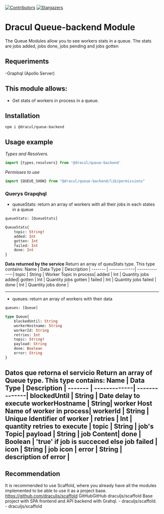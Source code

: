 [![Contributors][contributors-shield]][contributors-url]
[![Stargazers][stars-shield]][stars-url]
# Dracul Queue-backend Module

The Queue Modules allow you to see workers stats in a queue. The stats are jobs added, jobs done, jobs pending and jobs gotten

## Requeriments
-Graphql (Apollo Server)

## This module allows:

- Get stats of workers in process in a queue.

## Installation

```
npm i @dracul/queue-backend
```

## Usage example

_Types and Resolvers._

```js
import {types,resolvers} from '@dracul/queue-backend'
```

_Permisses to use_

```js
import {QUEUE_SHOW} from "@dracul/queue-backend/lib/permissions"
```

### Querys Grapqhql

- queueStats: return an array of workers with all their jobs in each states in a queue

```graphql endpoint
queueStats: [QueueStats]

QueueStats{
    topic: String!
    added: Int
    gotten: Int
    failed: Int
    done: Int
}
```

**Data returned by the service**
Return an array of queuStats type. This type contains:
Name  | Data Type | Description |
------- | -------------| --------------|
topic   | String       | Worker Topic in process|
added   | Int          | Quantity jobs added|
gotten  | Int          | Quantity jobs gotten |
failed  | Int          | Quantity jobs failed |
done    | Int          | Quantity jobs done |

---
- queues: return an array of workers with their data 

```graphql endpoint
queues: [Queue]

type Queue{
    blockedUntil: String
    workerHostname: String
    workerId: String
    retries: Int
    topic: String!
    payload: String
    done: Boolean
    error: String
}
```

**Datos que retorna el servicio**
Return an array of Queue type. This type contains:
Name  | Data Type | Description |
------- | -------------| --------------|
blockedUntil  | String | Date delay to execute
workerHostname  | String| worker Host Name of worker in process|
workerId | String    | Unique Identifier of worker |
retries | Int    | quantity retries to execute |
topic | String    | job's Topic|
payload | String    | job Content|
done | Boolean    | 'true' if job is succeced else job failed |
icon | String    | job icon  |
error | String    | description of error |
---

## Recommendation
It is recommended to use Scaffold, where you already have all the modules implemented to be able to use it as a project base.
https://github.com/draculjs/scaffold
GitHubGitHub
draculjs/scaffold
Base project with SPA frontend and API backend with Grahql. - draculjs/scaffold. - draculjs/scaffold


<!-- MARKDOWN LINKS & IMAGES -->
<!-- https://www.markdownguide.org/basic-syntax/#reference-style-links -->

[stars-shield]: https://img.shields.io/github/stars/draculjs/modular-framework.svg?style=flat-square
[stars-url]: https://github.com/draculjs/modular-framework/stargazers
[contributors-shield]: https://img.shields.io/github/contributors/draculjs/modular-framework.svg?style=flat-square
[contributors-url]: https://github.com/draculjs/modular-framework/graphs/contributors

##
